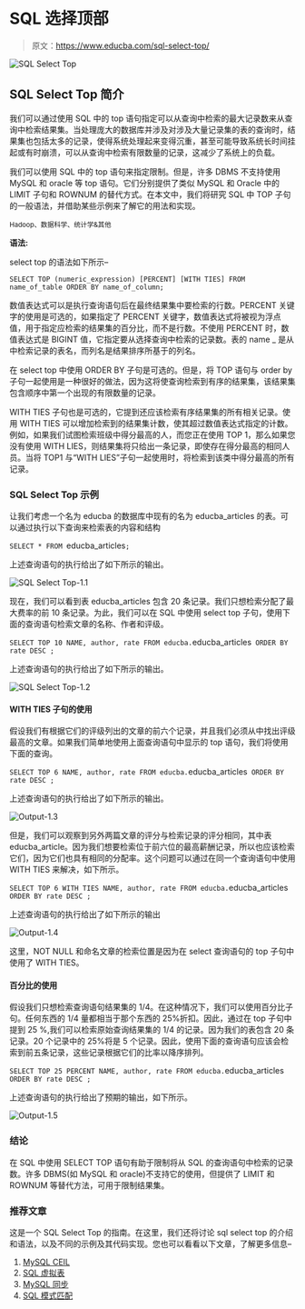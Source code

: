 # SQL 选择顶部

> 原文：<https://www.educba.com/sql-select-top/>

![SQL Select Top](img/19df66ddcc05846da8f62c9550a9f52f.png)



## SQL Select Top 简介

我们可以通过使用 SQL 中的 top 语句指定可以从查询中检索的最大记录数来从查询中检索结果集。当处理庞大的数据库并涉及对涉及大量记录集的表的查询时，结果集也包括太多的记录，使得系统处理起来变得沉重，甚至可能导致系统长时间挂起或有时崩溃，可以从查询中检索有限数量的记录，这减少了系统上的负载。

我们可以使用 SQL 中的 top 语句来指定限制。但是，许多 DBMS 不支持使用 MySQL 和 oracle 等 top 语句。它们分别提供了类似 MySQL 和 Oracle 中的 LIMIT 子句和 ROWNUM 的替代方式。在本文中，我们将研究 SQL 中 TOP 子句的一般语法，并借助某些示例来了解它的用法和实现。

<small>Hadoop、数据科学、统计学&其他</small>

**语法:**

select top 的语法如下所示–

`SELECT TOP (numeric_expression) [PERCENT] [WITH TIES] FROM
name_of_table
ORDER BY
name_of_column;`

数值表达式可以是执行查询语句后在最终结果集中要检索的行数。PERCENT 关键字的使用是可选的，如果指定了 PERCENT 关键字，数值表达式将被视为浮点值，用于指定应检索的结果集的百分比，而不是行数。不使用 PERCENT 时，数值表达式是 BIGINT 值，它指定要从选择查询中检索的记录数。表的 name _ 是从中检索记录的表名，而列名是结果排序所基于的列名。

在 select top 中使用 ORDER BY 子句是可选的。但是，将 TOP 语句与 order by 子句一起使用是一种很好的做法，因为这将使查询检索到有序的结果集，该结果集包含顺序中第一个出现的有限数量的记录。

WITH TIES 子句也是可选的，它提到还应该检索有序结果集的所有相关记录。使用 WITH TIES 可以增加检索到的结果集计数，使其超过数值表达式指定的计数。例如，如果我们试图检索班级中得分最高的人，而您正在使用 TOP 1，那么如果您没有使用 WITH LIES，则结果集将只给出一条记录，即使存在得分最高的相同人员。当将 TOP1 与“WITH LIES”子句一起使用时，将检索到该类中得分最高的所有记录。

### SQL Select Top 示例

让我们考虑一个名为 educba 的数据库中现有的名为 educba_articles 的表。可以通过执行以下查询来检索表的内容和结构

`SELECT * FROM `educba_articles`;`

上述查询语句的执行给出了如下所示的输出。

![SQL Select Top-1.1](img/3528074a5a406ce4c1814737984156da.png)



现在，我们可以看到表 educba_articles 包含 20 条记录。我们只想检索分配了最大费率的前 10 条记录。为此，我们可以在 SQL 中使用 select top 子句，使用下面的查询语句检索文章的名称、作者和评级。

`SELECT TOP 10
NAME,
author,
rate
FROM
educba.`educba_articles`
ORDER BY rate DESC ;`

上述查询语句的执行给出了如下所示的输出。

![SQL Select Top-1.2](img/21c2d0e16dd38e5c0e4eb2984cf79568.png)



#### WITH TIES 子句的使用

假设我们有根据它们的评级列出的文章的前六个记录，并且我们必须从中找出评级最高的文章。如果我们简单地使用上面查询语句中显示的 top 语句，我们将使用下面的查询。

`SELECT TOP 6
NAME,
author,
rate
FROM
educba.`educba_articles`
ORDER BY rate DESC ;`

上述查询语句的执行给出了如下所示的输出。

![Output-1.3](img/4180ad934a4125295bf4de8d7fe0d267.png "Output-1.3")



但是，我们可以观察到另外两篇文章的评分与检索记录的评分相同，其中表 educba_article。因为我们想要检索位于前六位的最高薪酬记录，所以也应该检索它们，因为它们也具有相同的分配率。这个问题可以通过在同一个查询语句中使用 WITH TIES 来解决，如下所示。

`SELECT TOP 6 WITH TIES
NAME,
author,
rate
FROM
educba.`educba_articles`
ORDER BY rate DESC ;`

上述查询语句的执行给出了如下所示的输出

![Output-1.4](img/cfeac1667ee6d123a4ab93a88b19cbd7.png "Output-1.4")



这里，NOT NULL 和命名文章的检索位置是因为在 select 查询语句的 top 子句中使用了 WITH TIES。

#### 百分比的使用

假设我们只想检索查询语句结果集的 1/4。在这种情况下，我们可以使用百分比子句。任何东西的 1/4 量都相当于那个东西的 25%折扣。因此，通过在 top 子句中提到 25 %,我们可以检索原始查询结果集的 1/4 的记录。因为我们的表包含 20 条记录。20 个记录中的 25%将是 5 个记录。因此，使用下面的查询语句应该会检索到前五条记录，这些记录根据它们的比率以降序排列。

`SELECT TOP 25 PERCENT
NAME,
author,
rate
FROM
educba.`educba_articles`
ORDER BY rate DESC ;`

上述查询语句的执行给出了预期的输出，如下所示。

![Output-1.5](img/b94d67a627f2b52de3b918dad3653152.png "Output-1.5")



### 结论

在 SQL 中使用 SELECT TOP 语句有助于限制将从 SQL 的查询语句中检索的记录数。许多 DBMS(如 MySQL 和 oracle)不支持它的使用，但提供了 LIMIT 和 ROWNUM 等替代方法，可用于限制结果集。

### 推荐文章

这是一个 SQL Select Top 的指南。在这里，我们还将讨论 sql select top 的介绍和语法，以及不同的示例及其代码实现。您也可以看看以下文章，了解更多信息–

1.  [MySQL CEIL](https://www.educba.com/mysql-ceil/)
2.  [SQL 虚拟表](https://www.educba.com/sql-virtual-table/)
3.  [MySQL 同步](https://www.educba.com/mysql-sync/)
4.  [SQL 模式匹配](https://www.educba.com/sql-pattern-matching/)






